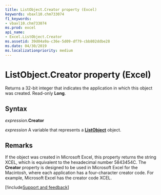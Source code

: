 ```yaml
---
title: ListObject.Creator property (Excel)
keywords: vbaxl10.chm733074
f1_keywords:
- vbaxl10.chm733074
ms.prod: excel
api_name:
- Excel.ListObject.Creator
ms.assetid: 39d04a9a-c36e-5d09-df79-cbb802ddbe28
ms.date: 04/30/2019
ms.localizationpriority: medium
---
```



# ListObject.Creator property (Excel)

Returns a 32-bit integer that indicates the application in which this object was created. Read-only **Long**.


## Syntax

_expression_.**Creator**

_expression_ A variable that represents a **[ListObject](Excel.ListObject.md)** object.


## Remarks

If the object was created in Microsoft Excel, this property returns the string XCEL, which is equivalent to the hexadecimal number 5843454C. The **Creator** property is designed to be used in Microsoft Excel for the Macintosh, where each application has a four-character creator code. For example, Microsoft Excel has the creator code XCEL.




[!include[Support and feedback](~/includes/feedback-boilerplate.md)]